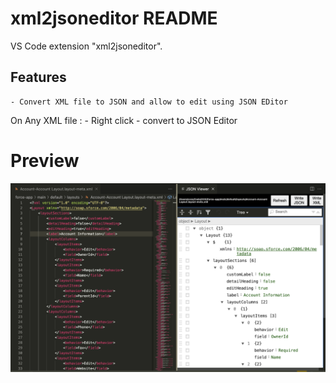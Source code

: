 # xml2jsoneditor README

VS Code extension "xml2jsoneditor".

## Features
    - Convert XML file to JSON and allow to edit using JSON EDitor


On Any XML file :
    - Right click - convert to JSON Editor

# Preview
![Screenshot](./docs/screen.png)
